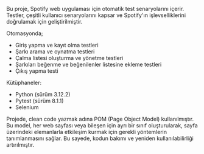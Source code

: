 Bu proje, Spotify web uygulaması için otomatik test senaryolarını içerir. Testler, çeşitli kullanıcı senaryolarını kapsar ve Spotify'ın işlevselliklerini doğrulamak için geliştirilmiştir.

Otomasyonda;
- Giriş yapma ve kayıt olma testleri
- Şarkı arama ve oynatma testleri
- Çalma listesi oluşturma ve yönetme testleri
- Şarkıları beğenme ve beğenilenler listesine ekleme testleri
- Çıkış yapma testi

Kütüphaneler:
- Python (sürüm 3.12.2)
- Pytest (sürüm 8.1.1)
- Selenium

Projede, clean code yazmak adına POM (Page Object Model) kullanılmıştır. Bu model, her web sayfası veya bileşen için ayrı bir sınıf oluşturularak, sayfa üzerindeki elemanlarla etkileşim kurmak 
için gerekli yöntemlerin tanımlanmasını sağlar. Bu sayede, kodun bakımı ve yeniden kullanılabilirliği artırılmıştır.
